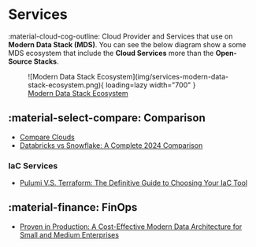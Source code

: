 # Services

:material-cloud-cog-outline: Cloud Provider and Services that use on **Modern Data Stack (MDS)**.
You can see the below diagram show a some MDS ecosystem that include the **Cloud Services**
more than the **Open-Source Stacks**.

<figure markdown="span">
  ![Modern Data Stack Ecosystem](img/services-modern-data-stack-ecosystem.png){ loading=lazy width="700" }
  <figcaption><a href="https://atlan.com/modern-data-stack-101/">Modern Data Stack Ecosystem</a></figcaption>
</figure>

## :material-select-compare: Comparison

- [Compare Clouds](https://comparecloud.in/)
- [Databricks vs Snowflake: A Complete 2024 Comparison](https://medium.com/sync-computing/databricks-vs-snowflake-a-complete-2024-comparison-462eac35b639)

### IaC Services

- [Pulumi V.S. Terraform: The Definitive Guide to Choosing Your IaC Tool](https://medium.com/4th-coffee/pulumi-v-s-terraform-the-definitive-guide-to-choosing-your-iac-tool-5a602f754439)

## :material-finance: FinOps

- [Proven in Production: A Cost-Effective Modern Data Architecture for Small and Medium Enterprises](https://blog.det.life/proven-in-production-a-cost-effective-modern-data-architecture-for-small-and-medium-enterprises-bfb3502a89c8)
